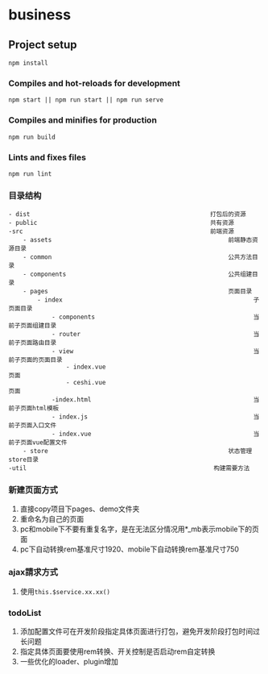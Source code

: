 # business

## Project setup
```
npm install
```

### Compiles and hot-reloads for development
```
npm start || npm run start || npm run serve
```

### Compiles and minifies for production
```
npm run build
```

### Lints and fixes files
```
npm run lint
```
### 目录结构
```
- dist                                                  打包后的资源
- public                                                共有资源
-src                                                    前端资源
    - assets                                                 前端静态资源目录
    - common                                                 公共方法目录
    - components                                             公共组建目录
    - pages                                                  页面目录
        - index                                                     子页面目录
            - components                                            当前子页面组建目录
            - router                                                当前子页面路由目录
            - view                                                  当前子页面的页面目录
                - index.vue                                             页面
                - ceshi.vue                                             页面
            -index.html                                             当前子页面html模板
            - index.js                                              当前子页面入口文件
            - index.vue                                             当前子页面vue配置文件
    - store                                                  状态管理store目录
-util                                                    构建需要方法

```

### 新建页面方式
1. 直接copy项目下pages、demo文件夹
2. 重命名为自己的页面
3. pc和mobile下不要有重复名字，是在无法区分情况用*_mb表示mobile下的页面
4. pc下自动转换rem基准尺寸1920、mobile下自动转换rem基准尺寸750


### ajax請求方式
1. 使用`this.$service.xx.xx()`

### todoList
1. 添加配置文件可在开发阶段指定具体页面进行打包，避免开发阶段打包时间过长问题
2. 指定具体页面要使用rem转换、开关控制是否启动rem自定转换
3. 一些优化的loader、plugin增加